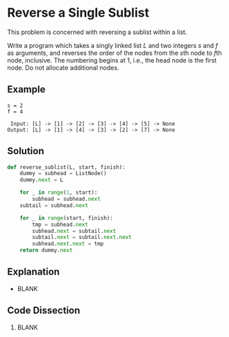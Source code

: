 # Reverse a Single Sublist
This problem is concerned with reversing a sublist within a list.  
  
Write a program which takes a singly linked list _L_ and two integers _s_ and _f_ as arguments, and reverses the order of the nodes from the *s*th node to *f*th node, inclusive. The numbering begins at 1, i.e., the head node is the first node. Do not allocate additional nodes.
  
## Example
```
s = 2
f = 4

 Input: [L] -> [1] -> [2] -> [3] -> [4] -> [5] -> None
Output: [L] -> [1] -> [4] -> [3] -> [2] -> [7] -> None
```
  
## Solution
```python
def reverse_sublist(L, start, finish):
    dummy = subhead = ListNode()
    dummy.next = L

    for _ in range(1, start):
        subhead = subhead.next
    subtail = subhead.next

    for _ in range(start, finish):
        tmp = subhead.next
        subhead.next = subtail.next
        subtail.next = subtail.next.next
        subhead.next.next = tmp
    return dummy.next
```
  
## Explanation
* BLANK
  
## Code Dissection
1. BLANK